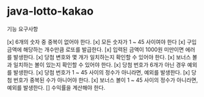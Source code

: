 # java-lotto-kakao

기능 요구사항

[x] 6개의 숫자 중 중복이 없어야 한다.
[x] 모든 숫자가 1 ~ 45 사이여야 한다
[x] 구입 금액에 해당하는 개수만큼 로또를 발급한다.
[x] 입력된 금액이 1000원 미만이면 에러를 발생한다.
[x] 당첨 변호와 몇 개가 일치하는지 확인할 수 있어야 한다.
[x] 보너스 볼과 일치하는 볼이 있는지 확인할 수 있어야 한다.
[x] 당첨 번호가 6개가 아닌 경우 예외를 발생한다.
[x] 당첨 번호가 1 ~ 45 사이의 정수가 아니라면, 예외를 발생한다.
[x] 당첨 번호가 중복된 수가 아니어야 한다.
[x] 보너스 볼이 1 ~ 45 사이의 정수가 아니라면, 예외를 발생한다.
[] 수익률을 계산해야 한다.
